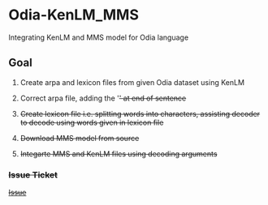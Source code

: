 # Odia-KenLM_MMS
Integrating KenLM and MMS model for Odia language

## Goal
1. Create arpa and lexicon files from given Odia dataset using KenLM
2. Correct arpa file, adding the '<s>' at end of sentence
3. Create lexicon file i.e. splitting words into characters, assisting decoder to decode using words given in lexicon file

4. Download MMS model from source
5. Integarte MMS and KenLM files using decoding arguments

### Issue Ticket
[Issue](https://github.com/Samagra-Development/ai-tools/issues/211)

